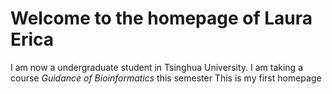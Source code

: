 # Welcome to the homepage of Laura Erica

I am now a undergraduate student in Tsinghua University.
I am taking a course *Guidance of Bioinformatics* this semester
This is my first homepage
